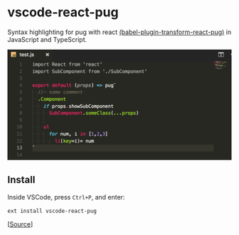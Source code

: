 # vscode-react-pug

Syntax highlighting for pug with react [(babel-plugin-transform-react-pug)](https://github.com/pugjs/babel-plugin-transform-react-pug) in JavaScript and TypeScript.

![Syntax highlighting in action](demo.png)

## Install

Inside VSCode, press `Ctrl+P`, and enter:

```
ext install vscode-react-pug
```

[[Source](https://marketplace.visualstudio.com/items?itemName=kaminaly.vscode-react-pug)]
